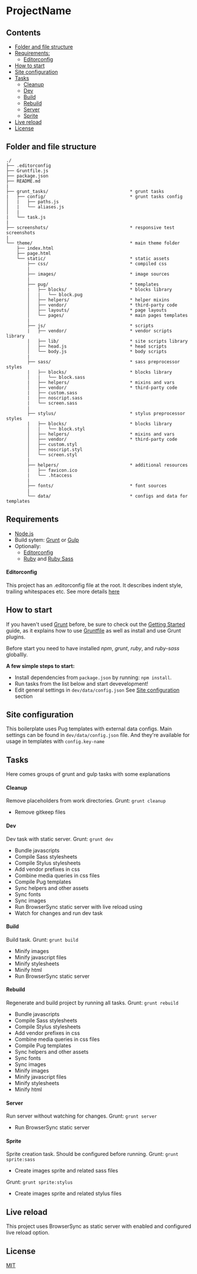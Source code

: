 # ProjectName

## Contents

- [Folder and file structure](#folder-and-file-structure)
- [Requirements:](#requirements)
    - [Editorconfig](#editorconfig)
- [How to start](#how-to-start)
- [Site configuration](#site-configuration)
- [Tasks](#tasks)
    - [Cleanup](#cleanup)
    - [Dev](#dev)
    - [Build](#build)
    - [Rebuild](#rebuild)
    - [Server](#server)
    - [Sprite](#sprite)
- [Live reload](#live-reload)
- [License](#license)

## Folder and file structure

```
./
├── .editorconfig
├── Gruntfile.js
├── package.json
├── README.md
|
├── grunt_tasks/                               * grunt tasks
|   ├── config/                                * grunt tasks config
│   |   ├── paths.js
│   |   └── aliases.js
│   |
|   └── task.js
|
├── screenshots/                               * responsive test screenshots
|
└── theme/                                     * main theme folder
    ├── index.html
    ├── page.html
    └── static/                                * static assets
        ├── css/                               * compiled css
        |
        ├── images/                            * image sources
        |
        ├── pug/                               * templates
        |   ├── blocks/                        * blocks library
        │   |   └── block.pug
        │   ├── helpers/                       * helper mixins
        │   ├── vendor/                        * third-party code
        │   ├── layouts/                       * page layouts
        │   └── pages/                         * main pages templates
        |
        ├── js/                                * scripts
        |   ├── vendor/                        * vendor scripts library
        |   ├── lib/                           * site scripts library
        │   ├── head.js                        * head scripts
        │   └── body.js                        * body scripts
        |
        ├── sass/                              * sass preprocessor styles
        |   ├── blocks/                        * blocks library
        │   |   └── block.sass
        |   ├── helpers/                       * mixins and vars
        │   ├── vendor/                        * third-party code
        |   ├── custom.sass
        |   ├── noscript.sass
        |   └── screen.sass
        |
        ├── stylus/                            * stylus preprocessor styles
        |   ├── blocks/                        * blocks library
        │   |   └── block.styl
        │   ├── helpers/                       * mixins and vars
        │   ├── vendor/                        * third-party code
        │   ├── custom.styl
        │   ├── noscript.styl
        │   └── screen.styl
        |
        ├── helpers/                           * additional resources
        |   ├── favicon.ico
        |   └── .htaccess
        |
        ├── fonts/                             * font sources
        |
        └── data/                              * configs and data for templates

```

## Requirements

- [Node.js](http://nodejs.org/)
- Build sytem: [Grunt](http://gruntjs.com/) or [Gulp](http://gulpjs.com/)
- Optionally:
  * [Editorconfig](http://editorconfig.org/)
  * [Ruby](https://www.ruby-lang.org/en/) and [Ruby Sass](https://sass-lang.com/ruby-sass)

#### Editorconfig

This project has an .editorconfig file at the root. It describes indent style, trailing whitespaces etc. See more details [here](http://editorconfig.org/)

## How to start

If you haven't used [Grunt](http://gruntjs.com/) before, be sure to check out the [Getting Started](http://gruntjs.com/getting-started) guide, as it explains how to use [Gruntfile](http://gruntjs.com/sample-gruntfile) as well as install and use Grunt plugins.

Before start you need to have installed _npm_, _grunt_, _ruby_, and _ruby-sass_ globallly.

**A few simple steps to start:**
* Install dependencies from `package.json` by running: `npm install`.
* Run tasks from the list below and start devevelopment!
* Edit general settings in `dev/data/config.json` See [Site configuration](#site-configuration) section

## Site configuration

This boilerplate uses Pug templates with external data configs.
Main settings can be found in `dev/data/config.json` file. And they're available for usage in templates with `config.key-name`

## Tasks

Here comes groups of grunt and gulp tasks with some explanations

#### Cleanup

Remove placeholders from work directories.
Grunt: `grunt cleanup`

* Remove gitkeep files

#### Dev

Dev task with static server.
Grunt: `grunt dev`

* Bundle javascripts
* Compile Sass stylesheets
* Compile Stylus stylesheets
* Add vendor prefixes in css
* Combine media queries in css files
* Compile Pug templates
* Sync helpers and other assets
* Sync fonts
* Sync images
* Run BrowserSync static server with live reload using
* Watch for changes and run dev task


#### Build

Build task.
Grunt: `grunt build`

* Minify images
* Minify javascript files
* Minify stylesheets
* Minify html
* Run BrowserSync static server


#### Rebuild

Regenerate and build project by running all tasks.
Grunt: `grunt rebuild`

* Bundle javascripts
* Compile Sass stylesheets
* Compile Stylus stylesheets
* Add vendor prefixes in css
* Combine media queries in css files
* Compile Pug templates
* Sync helpers and other assets
* Sync fonts
* Sync images
* Minify images
* Minify javascript files
* Minify stylesheets
* Minify html


#### Server

Run server without watching for changes.
Grunt: `grunt server`

* Run BrowserSync static server


#### Sprite

Sprite creation task. Should be configured before running.
Grunt: `grunt sprite:sass`

* Create images sprite and related sass files


Grunt: `grunt sprite:stylus`

* Create images sprite and related stylus files


## Live reload

This project uses BrowserSync as static server with enabled and configured live reload option.

## License

[MIT](https://github.com/orlovmax/grunt-gulp-starter-light/blob/master/LICENSE.md)
